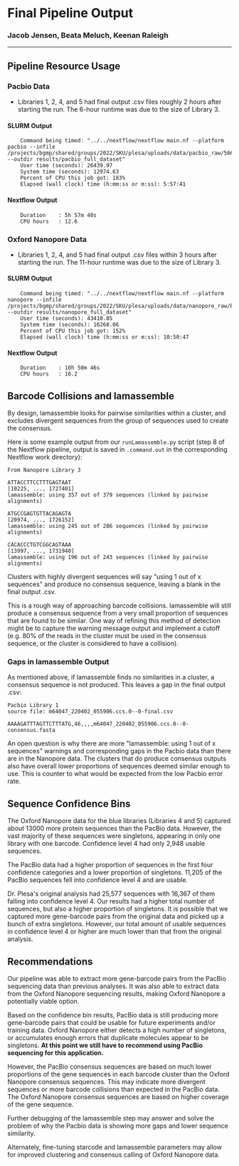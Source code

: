 # Final Pipeline Output

### Jacob Jensen, Beata Meluch, Keenan Raleigh
--------------------------------------

## Pipeline Resource Usage

### Pacbio Data

* Libraries 1, 2, 4, and 5 had final output .csv files roughly 2 hours after starting the run. The 6-hour runtime was due to the size of Library 3.

#### SLURM Output
```
    Command being timed: "../../nextflow/nextflow main.nf --platform pacbio --infile /projects/bgmp/shared/groups/2022/SKU/plesa/uploads/data/pacbio_raw/5664/ccs.Q20/m64047_220402_055906.ccs.fastq --outdir results/pacbio_full_dataset"
	User time (seconds): 26439.97
	System time (seconds): 12974.63
	Percent of CPU this job got: 183%
	Elapsed (wall clock) time (h:mm:ss or m:ss): 5:57:41
```
#### Nextflow Output
```
	Duration    : 5h 57m 40s
	CPU hours   : 12.6
```

### Oxford Nanopore Data

* Libraries 1, 2, 4, and 5 had final output .csv files within 3 hours after starting the run. The 11-hour runtime was due to the size of Library 3.

#### SLURM Output
```
	Command being timed: "../../nextflow/nextflow main.nf --platform nanopore --infile /projects/bgmp/shared/groups/2022/SKU/plesa/uploads/data/nanopore_raw/barcode0*d.fastq --outdir results/nanopore_full_dataset"
	User time (seconds): 43410.85
	System time (seconds): 16268.06
	Percent of CPU this job got: 152%
	Elapsed (wall clock) time (h:mm:ss or m:ss): 10:50:47
```
#### Nextflow Output
```
    Duration    : 10h 50m 46s
    CPU hours   : 16.2
```


## Barcode Collisions and lamassemble

By design, lamassemble looks for pairwise similarities within a cluster, and excludes divergent sequences from the group of sequences used to create the consensus.

Here is some example output from our `runLamassemble.py` script (step 8 of the Nextflow pipeline, output is saved in `.command.out` in the corresponding Nextflow work directory):

```
From Nanopore Library 3

ATTACCTTCCTTTGAGTAAT
[10225, ..., 1727401]
lamassemble: using 357 out of 379 sequences (linked by pairwise alignments)

ATGCCGAGTGTTACAGAGTA
[20974, ..., 1726152]
lamassemble: using 245 out of 286 sequences (linked by pairwise alignments)

CACACCCTGTCGGCAGTAAA
[13997, ..., 1731940]
lamassemble: using 196 out of 243 sequences (linked by pairwise alignments)
```

Clusters with highly divergent sequences will say "using 1 out of x sequences" and produce no consensus sequence, leaving a blank in the final output .csv.

This is a rough way of approaching barcode collisions. lamassemble will still produce a consensus sequence from a very small proportion of sequences that are found to be similar. One way of refining this method of detection might be to capture the warning message output and implement a cutoff (e.g. 80% of the reads in the cluster must be used in the consensus sequence, or the cluster is considered to have a collision).

### Gaps in lamassemble Output

As mentioned above, if lamassemble finds no similarities in a cluster, a consensus sequence is not produced. This leaves a gap in the final output .csv:

```
Pacbio Library 1
source file: m64047_220402_055906.ccs.0--0-final.csv

AAAAGATTTAGTTCTTTATG,46,,,,m64047_220402_055906.ccs.0--0-consensus.fasta
```

An open question is why there are more "lamassemble: using 1 out of x sequences" warnings and corresponding gaps in the Pacbio data than there are in the Nanopore data. The clusters that do produce consensus outputs also have overall lower proportions of sequences deemed similar enough to use. This is counter to what would be expected from the low Pacbio error rate.


## Sequence Confidence Bins

The Oxford Nanopore data for the blue libraries (Libraries 4 and 5) captured about 13000 more protein sequences than the PacBio data. However, the vast majority of these sequences were singletons, appearing in only one library with one barcode. Confidence level 4 had only 2,948 usable sequences.

The PacBio data had a higher proportion of sequences in the first four confidence categories and a lower proportion of singletons. 11,205 of the PacBio sequences fell into confidence level 4 and are usable.

Dr. Plesa's original analysis had 25,577 sequences with 16,367 of them falling into confidence level 4. Our results had a higher total number of sequences, but also a higher proportion of singletons. It is possible that we captured more gene-barcode pairs from the original data and picked up a bunch of extra singletons. However, our total amount of usable sequences in confidence level 4 or higher are much lower than that from the original analysis.


## Recommendations

Our pipeline was able to extract more gene-barcode pairs from the PacBio sequencing data than previous analyses. It was also able to extract data from the Oxford Nanopore sequencing results, making Oxford Nanopore a potentially viable option.

Based on the confidence bin results, PacBio data is still producing more gene-barcode pairs that could be usable for future experiments and/or training data. Oxford Nanopore either detects a high number of singletons, or accumulates enough errors that duplicate molecules appear to be singletons. **At this point we still have to recommend using PacBio sequencing for this application.**

However, the PacBio consensus sequences are based on much lower proportions of the gene sequences in each barcode cluster than the Oxford Nanopore consensus sequences. This may indicate more divergent sequences or more barcode collisions than expected in the PacBio data. The Oxford Nanopore consensus sequences are based on higher coverage of the gene sequence.

Further debugging of the lamassemble step may answer and solve the problem of why the Pacbio data is showing more gaps and lower sequence similarity. 

Alternately, fine-tuning starcode and lamassemble parameters may allow for improved clustering and consensus calling of Oxford Nanopore data.